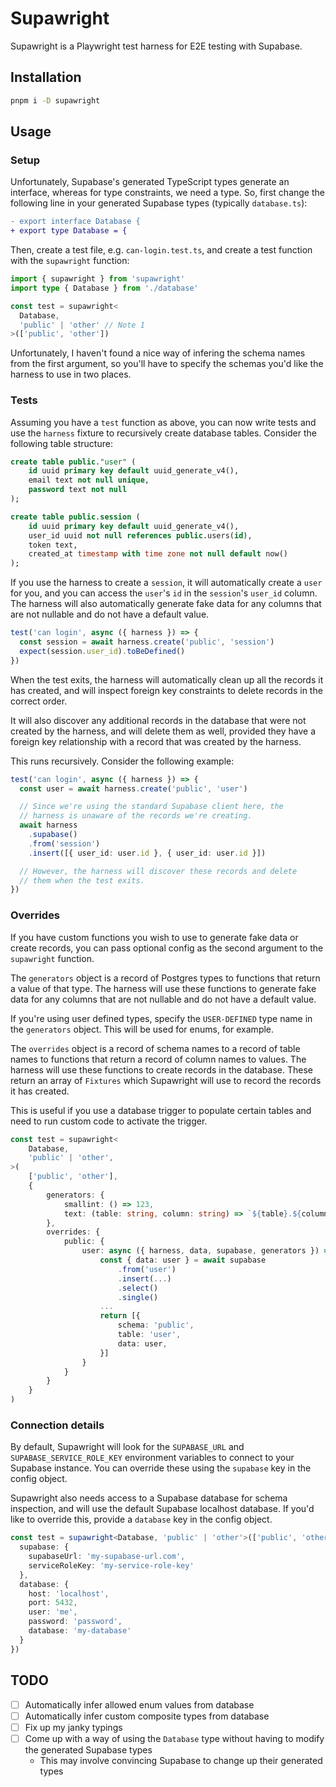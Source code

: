 # Supawright

Supawright is a Playwright test harness for E2E testing with Supabase.

## Installation

```bash
pnpm i -D supawright
```

## Usage

### Setup

Unfortunately, Supabase's generated TypeScript types generate an interface,
whereas for type constraints, we need a type. So, first change the following
line in your generated Supabase types (typically `database.ts`):

```diff
- export interface Database {
+ export type Database = {
```

Then, create a test file, e.g. `can-login.test.ts`, and create a test function
with the `supawright` function:

```ts
import { supawright } from 'supawright'
import type { Database } from './database'

const test = supawright<
  Database,
  'public' | 'other' // Note 1
>(['public', 'other'])
```

Unfortunately, I haven't found a nice way of infering the schema names from the
first argument, so you'll have to specify the schemas you'd like the harness to
use in two places.

### Tests

Assuming you have a `test` function as above, you can now write tests and use
the `harness` fixture to recursively create database tables. Consider the
following table structure:

```sql
create table public."user" (
    id uuid primary key default uuid_generate_v4(),
    email text not null unique,
    password text not null
);

create table public.session (
    id uuid primary key default uuid_generate_v4(),
    user_id uuid not null references public.users(id),
    token text,
    created_at timestamp with time zone not null default now()
);
```

If you use the harness to create a `session`, it will automatically create a
`user` for you, and you can access the `user`'s `id` in the `session`'s
`user_id` column. The harness will also automatically generate fake data for
any columns that are not nullable and do not have a default value.

```ts
test('can login', async ({ harness }) => {
  const session = await harness.create('public', 'session')
  expect(session.user_id).toBeDefined()
})
```

When the test exits, the harness will automatically clean up all the records
it has created, and will inspect foreign key constraints to delete records in
the correct order.

It will also discover any additional records in the database that were not
created by the harness, and will delete them as well, provided they have a
foreign key relationship with a record that was created by the harness.

This runs recursively. Consider the following example:

```ts
test('can login', async ({ harness }) => {
  const user = await harness.create('public', 'user')

  // Since we're using the standard Supabase client here, the
  // harness is unaware of the records we're creating.
  await harness
    .supabase()
    .from('session')
    .insert([{ user_id: user.id }, { user_id: user.id }])

  // However, the harness will discover these records and delete
  // them when the test exits.
})
```

### Overrides

If you have custom functions you wish to use to generate fake data or create
records, you can pass optional config as the second argument to the `supawright`
function.

The `generators` object is a record of Postgres types to functions that return
a value of that type. The harness will use these functions to generate fake
data for any columns that are not nullable and do not have a default value.

If you're using user defined types, specify the `USER-DEFINED` type name in
the `generators` object. This will be used for enums, for example.

The `overrides` object is a record of schema names to a record of table names
to functions that return a record of column names to values. The harness will
use these functions to create records in the database. These return an array
of `Fixtures` which Supawright will use to record the records it has created.

This is useful if you use a database trigger to populate certain tables and
need to run custom code to activate the trigger.

```ts
const test = supawright<
    Database,
    'public' | 'other',
>(
    ['public', 'other'],
    {
        generators: {
            smallint: () => 123,
            text: (table: string, column: string) => `${table}.${column}`,
        },
        overrides: {
            public: {
                user: async ({ harness, data, supabase, generators }) => {
                    const { data: user } = await supabase
                        .from('user')
                        .insert(...)
                        .select()
                        .single()
                    ...
                    return [{
                        schema: 'public',
                        table: 'user',
                        data: user,
                    }]
                }
            }
        }
    }
)
```

### Connection details

By default, Supawright will look for the `SUPABASE_URL` and `SUPABASE_SERVICE_ROLE_KEY`
environment variables to connect to your Supabase instance. You can override
these using the `supabase` key in the config object.

Supawright also needs access to a Supabase database for schema inspection, and will
use the default Supabase localhost database. If you'd like to override this, provide
a `database` key in the config object.

```ts
const test = supawright<Database, 'public' | 'other'>(['public', 'other'], {
  supabase: {
    supabaseUrl: 'my-supabase-url.com',
    serviceRoleKey: 'my-service-role-key'
  },
  database: {
    host: 'localhost',
    port: 5432,
    user: 'me',
    password: 'password',
    database: 'my-database'
  }
})
```

## TODO

- [ ] Automatically infer allowed enum values from database
- [ ] Automatically infer custom composite types from database
- [ ] Fix up my janky typings
- [ ] Come up with a way of using the `Database` type without having to modify
      the generated Supabase types
  - This may involve convincing Supabase to change up their generated types
